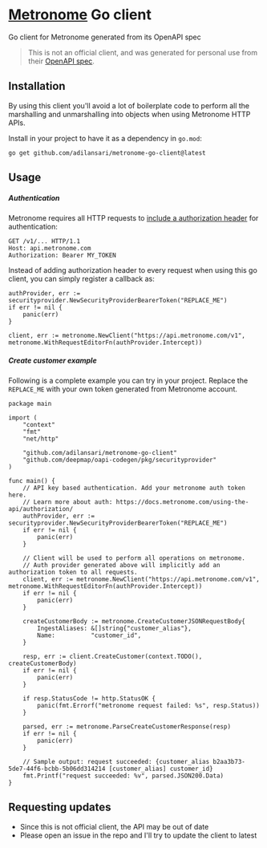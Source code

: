 # [Metronome](https://docs.metronome.com/api/) Go client
Go client for Metronome generated from its OpenAPI spec

> This is not an official client, and was generated for personal use from their [OpenAPI spec](https://docs.metronome.com/api/).

## Installation

By using this client you'll avoid a lot of boilerplate code to perform all the 
marshalling and unmarshalling into objects when using Metronome HTTP APIs.

Install in your project to have it as a dependency in `go.mod`:
```shell
go get github.com/adilansari/metronome-go-client@latest
```

## Usage

##### Authentication

Metronome requires all HTTP requests to [include a authorization header](https://docs.metronome.com/using-the-api/authorization/)
for authentication:

```shell
GET /v1/... HTTP/1.1
Host: api.metronome.com
Authorization: Bearer MY_TOKEN
```

Instead of adding authorization header to every request when using this go client, you can
simply register a callback as:

```golang
authProvider, err := securityprovider.NewSecurityProviderBearerToken("REPLACE_ME")
if err != nil {
	panic(err)
}

client, err := metronome.NewClient("https://api.metronome.com/v1", metronome.WithRequestEditorFn(authProvider.Intercept))
```

##### Create customer example

Following is a complete example you can try in your project. Replace the `REPLACE_ME` with your
own token generated from Metronome account.

```golang
package main

import (
	"context"
	"fmt"
	"net/http"

	"github.com/adilansari/metronome-go-client"
	"github.com/deepmap/oapi-codegen/pkg/securityprovider"
)

func main() {
	// API key based authentication. Add your metronome auth token here.
	// Learn more about auth: https://docs.metronome.com/using-the-api/authorization/
	authProvider, err := securityprovider.NewSecurityProviderBearerToken("REPLACE_ME")
	if err != nil {
		panic(err)
	}

	// Client will be used to perform all operations on metronome.
	// Auth provider generated above will implicitly add an authorization token to all requests.
	client, err := metronome.NewClient("https://api.metronome.com/v1", metronome.WithRequestEditorFn(authProvider.Intercept))
	if err != nil {
		panic(err)
	}

	createCustomerBody := metronome.CreateCustomerJSONRequestBody{
		IngestAliases: &[]string{"customer_alias"},
		Name:          "customer_id",
	}

	resp, err := client.CreateCustomer(context.TODO(), createCustomerBody)
	if err != nil {
		panic(err)
	}

	if resp.StatusCode != http.StatusOK {
		panic(fmt.Errorf("metronome request failed: %s", resp.Status))
	}

	parsed, err := metronome.ParseCreateCustomerResponse(resp)
	if err != nil {
		panic(err)
	}

	// Sample output: request succeeded: {customer_alias b2aa3b73-5de7-44f6-bcbb-5b06dd314214 [customer_alias] customer_id}
	fmt.Printf("request succeeded: %v", parsed.JSON200.Data)
}

```

## Requesting updates
- Since this is not official client, the API may be out of date
- Please open an issue in the repo and I'll try to update the client to latest


